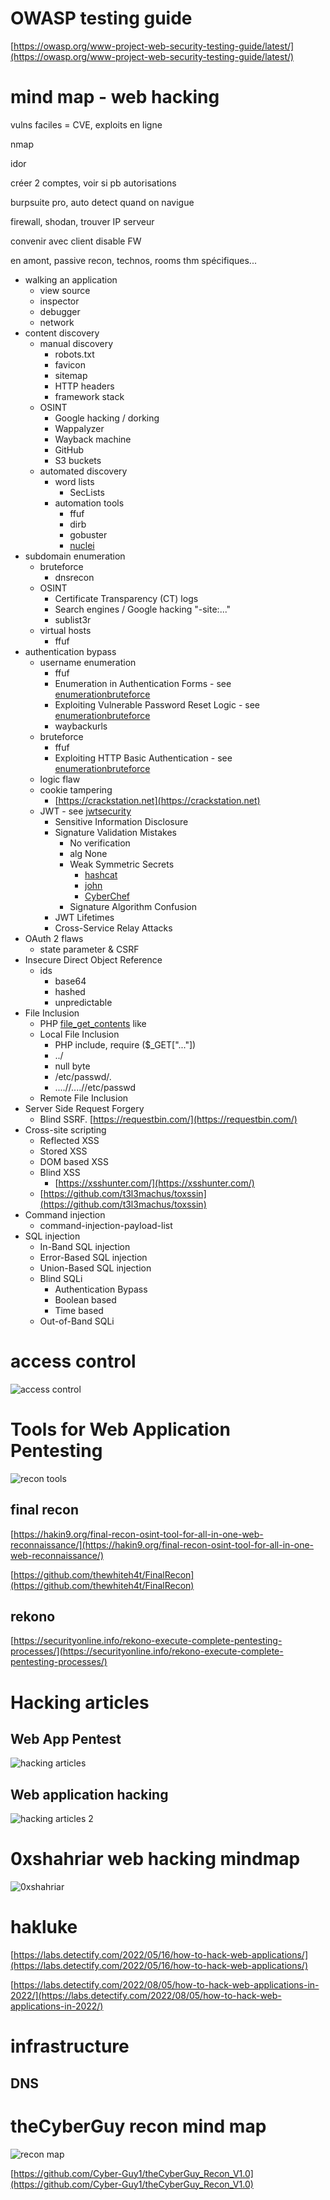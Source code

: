
# OWASP testing guide

[https://owasp.org/www-project-web-security-testing-guide/latest/](https://owasp.org/www-project-web-security-testing-guide/latest/)

# mind map - web hacking

vulns faciles = CVE, exploits en ligne

nmap

idor

créer 2 comptes, voir si pb autorisations

burpsuite pro, auto detect quand on navigue

firewall, shodan, trouver IP serveur

convenir avec client disable FW

en amont, passive recon, technos, rooms thm spécifiques...

- walking an application
   - view source
   - inspector
   - debugger
   - network
- content discovery
   - manual discovery
      - robots.txt
      - favicon
      - sitemap
      - HTTP headers
      - framework stack
   - OSINT
     - Google hacking / dorking
     - Wappalyzer
     - Wayback machine
     - GitHub
     - S3 buckets
   - automated discovery
     - word lists
       - SecLists
     - automation tools
       - ffuf
       - dirb
       - gobuster
       - [nuclei](https://nuclei.projectdiscovery.io/nuclei/get-started/)
- subdomain enumeration
   - bruteforce
     - dnsrecon
   - OSINT
     - Certificate Transparency (CT) logs
     - Search engines / Google hacking "-site:..."
     - sublist3r
   - virtual hosts
     - ffuf
- authentication bypass
   - username enumeration
     - ffuf
     - Enumeration in Authentication Forms - see [enumerationbruteforce](https://tryhackme.com/room/enumerationbruteforce)
     - Exploiting Vulnerable Password Reset Logic - see [enumerationbruteforce](https://tryhackme.com/room/enumerationbruteforce)
     - waybackurls
   - bruteforce
     - ffuf
     - Exploiting HTTP Basic Authentication - see [enumerationbruteforce](https://tryhackme.com/room/enumerationbruteforce)
   - logic flaw
   - cookie tampering
     - [https://crackstation.net](https://crackstation.net)
   - JWT - see [jwtsecurity](https://tryhackme.com/room/jwtsecurity)
     - Sensitive Information Disclosure
     - Signature Validation Mistakes
       - No verification
       - alg None
       - Weak Symmetric Secrets
         - [hashcat](https://hashcat.net/hashcat/)
         - [john](https://www.openwall.com/john/)
         - [CyberChef](https://gchq.github.io/CyberChef/)
       - Signature Algorithm Confusion
     - JWT Lifetimes
     - Cross-Service Relay Attacks
- OAuth 2 flaws
   - state parameter & CSRF
- Insecure Direct Object Reference
   - ids
     - base64
     - hashed
     - unpredictable
- File Inclusion
   - PHP [file_get_contents](https://www.php.net/manual/fr/function.file-get-contents.php) like
   - Local File Inclusion
     - PHP include, require ($_GET["..."])
     - ../
     - null byte
     - /etc/passwd/.
     - ....//....//etc/passwd
   - Remote File Inclusion
- Server Side Request Forgery
   - Blind SSRF. [https://requestbin.com/](https://requestbin.com/)
- Cross-site scripting
   - Reflected XSS
   - Stored XSS
   - DOM based XSS
   - Blind XSS
     - [https://xsshunter.com/](https://xsshunter.com/)
   - [https://github.com/t3l3machus/toxssin](https://github.com/t3l3machus/toxssin)
- Command injection
   - command-injection-payload-list
- SQL injection
   - In-Band SQL injection
   - Error-Based SQL injection
   - Union-Based SQL injection
   - Blind SQLi
     - Authentication Bypass
     - Boolean based
     - Time based
   - Out-of-Band SQLi  

# access control

![access control](./Access-Control-vaulnerabilites.png?raw=true)

# Tools for Web Application Pentesting

![recon tools](./recon_tools.jpg?raw=true)

## final recon

[https://hakin9.org/final-recon-osint-tool-for-all-in-one-web-reconnaissance/](https://hakin9.org/final-recon-osint-tool-for-all-in-one-web-reconnaissance/)

[https://github.com/thewhiteh4t/FinalRecon](https://github.com/thewhiteh4t/FinalRecon)

## rekono

[https://securityonline.info/rekono-execute-complete-pentesting-processes/](https://securityonline.info/rekono-execute-complete-pentesting-processes/)

# Hacking articles 

## Web App Pentest

![hacking articles](./hacking-articles-mindmap.png?raw=true)

## Web application hacking

![hacking articles 2](./hacking-articles-webapp-hacking.png?raw=true)

# 0xshahriar web hacking mindmap

![0xshahriar](./Pentesting_Mind_Map_0xshahriar.png?raw=true)

# hakluke

[https://labs.detectify.com/2022/05/16/how-to-hack-web-applications/](https://labs.detectify.com/2022/05/16/how-to-hack-web-applications/)

[https://labs.detectify.com/2022/08/05/how-to-hack-web-applications-in-2022/](https://labs.detectify.com/2022/08/05/how-to-hack-web-applications-in-2022/)

# infrastructure

## DNS



# theCyberGuy recon mind map

![recon map](./theCyberGuy_Recon_V1.0.png?raw=true)

[https://github.com/Cyber-Guy1/theCyberGuy_Recon_V1.0](https://github.com/Cyber-Guy1/theCyberGuy_Recon_V1.0)
